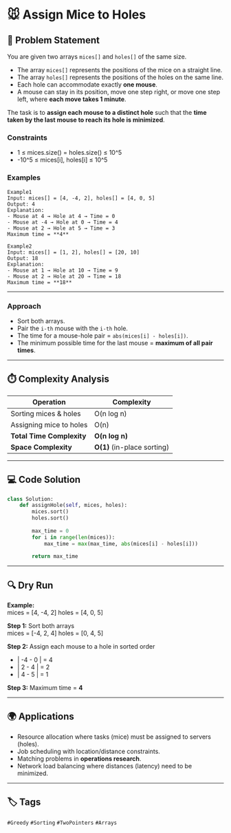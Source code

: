 # 🐭 Assign Mice to Holes  

## 📖 Problem Statement  
You are given two arrays `mices[]` and `holes[]` of the same size.  
- The array `mices[]` represents the positions of the mice on a straight line.  
- The array `holes[]` represents the positions of the holes on the same line.  
- Each hole can accommodate exactly **one mouse**.  
- A mouse can stay in its position, move one step right, or move one step left, where **each move takes 1 minute**.  

The task is to **assign each mouse to a distinct hole** such that the **time taken by the last mouse to reach its hole is minimized**.  

### Constraints  
- 1 ≤ mices.size() = holes.size() ≤ 10^5  
- -10^5 ≤ mices[i], holes[i] ≤ 10^5  

### Examples  
```text
Example1
Input: mices[] = [4, -4, 2], holes[] = [4, 0, 5]
Output: 4
Explanation:
- Mouse at 4 → Hole at 4 → Time = 0  
- Mouse at -4 → Hole at 0 → Time = 4  
- Mouse at 2 → Hole at 5 → Time = 3  
Maximum time = **4**  

Example2
Input: mices[] = [1, 2], holes[] = [20, 10]
Output: 18
Explanation:
- Mouse at 1 → Hole at 10 → Time = 9  
- Mouse at 2 → Hole at 20 → Time = 18  
Maximum time = **18**  
```
---

### Approach
- Sort both arrays.
- Pair the `i-th` mouse with the `i-th` hole.
- The time for a mouse-hole pair = `abs(mices[i] - holes[i])`.
- The minimum possible time for the last mouse = **maximum of all pair times**.
---
## ⏱️ Complexity Analysis  

| Operation | Complexity |
|-----------|------------|
| Sorting mices & holes | O(n log n) |
| Assigning mice to holes | O(n) |
| **Total Time Complexity** | **O(n log n)** |
| **Space Complexity** | **O(1)** (in-place sorting) |

---

## 💻 Code Solution  

```python
class Solution:
    def assignHole(self, mices, holes):
        mices.sort()
        holes.sort()
        
        max_time = 0
        for i in range(len(mices)):
            max_time = max(max_time, abs(mices[i] - holes[i]))
        
        return max_time
```
---
## 🔍 Dry Run  

**Example:**  
mices = [4, -4, 2]
holes = [4, 0, 5]


**Step 1:** Sort both arrays  
mices = [-4, 2, 4]
holes = [0, 4, 5]

**Step 2:** Assign each mouse to a hole in sorted order  
- | -4 - 0 | = 4  
- | 2 - 4 | = 2  
- | 4 - 5 | = 1  

**Step 3:** Maximum time = **4**  

---

## 🌍 Applications  

- Resource allocation where tasks (mice) must be assigned to servers (holes).  
- Job scheduling with location/distance constraints.  
- Matching problems in **operations research**.  
- Network load balancing where distances (latency) need to be minimized.  

---

## 🏷️ Tags  
`#Greedy` `#Sorting` `#TwoPointers` `#Arrays`

